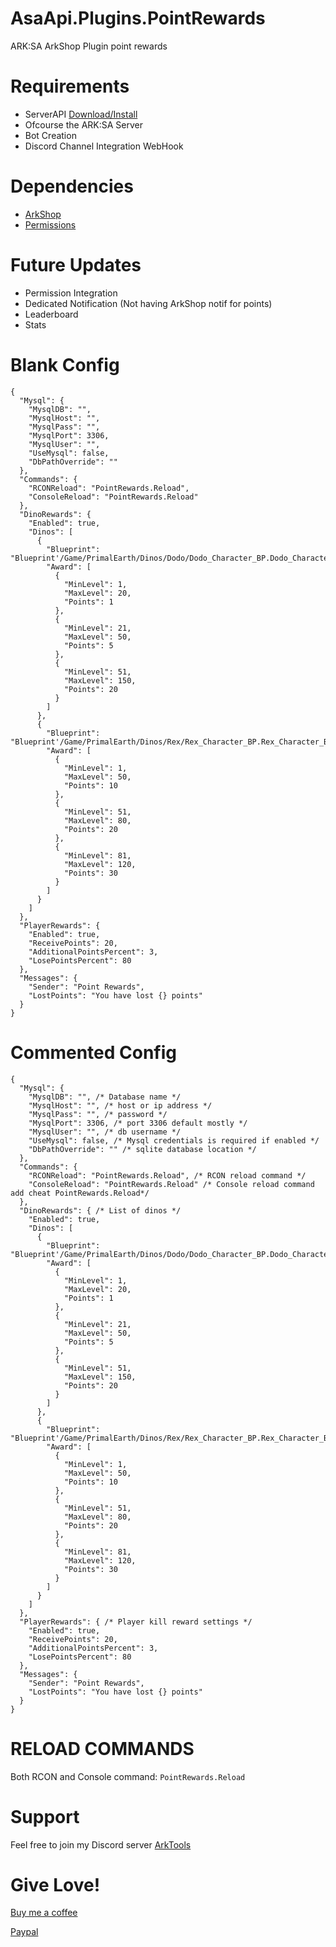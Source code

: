 # AsaApi.Plugins.PointRewards
ARK:SA ArkShop Plugin point rewards

# Requirements
- ServerAPI [Download/Install](https://gameservershub.com/forums/resources/ark-survival-ascended-serverapi-crossplay-supported.683/)
- Ofcourse the ARK:SA Server
- Bot Creation
- Discord Channel Integration WebHook

# Dependencies
- [ArkShop](https://gameservershub.com/forums/resources/ark-survival-ascended-arkshop-crossplay-supported.714/)
- [Permissions](https://gameservershub.com/forums/resources/ark-survival-ascended-permissions-crossplay-supported.713/)

# Future Updates
- Permission Integration
- Dedicated Notification (Not having ArkShop notif for points)
- Leaderboard
- Stats

# Blank Config
```
{
  "Mysql": {
    "MysqlDB": "",
    "MysqlHost": "",
    "MysqlPass": "",
    "MysqlPort": 3306,
    "MysqlUser": "",
    "UseMysql": false,
    "DbPathOverride": ""
  },
  "Commands": {
    "RCONReload": "PointRewards.Reload",
    "ConsoleReload": "PointRewards.Reload"
  },
  "DinoRewards": {
    "Enabled": true,
    "Dinos": [
      {
        "Blueprint": "Blueprint'/Game/PrimalEarth/Dinos/Dodo/Dodo_Character_BP.Dodo_Character_BP'",
        "Award": [
          {
            "MinLevel": 1,
            "MaxLevel": 20,
            "Points": 1
          },
          {
            "MinLevel": 21,
            "MaxLevel": 50,
            "Points": 5
          },
          {
            "MinLevel": 51,
            "MaxLevel": 150,
            "Points": 20
          }
        ]
      },
      {
        "Blueprint": "Blueprint'/Game/PrimalEarth/Dinos/Rex/Rex_Character_BP.Rex_Character_BP'",
        "Award": [
          {
            "MinLevel": 1,
            "MaxLevel": 50,
            "Points": 10
          },
          {
            "MinLevel": 51,
            "MaxLevel": 80,
            "Points": 20
          },
          {
            "MinLevel": 81,
            "MaxLevel": 120,
            "Points": 30
          }
        ]
      }
    ]
  },
  "PlayerRewards": {
    "Enabled": true,
    "ReceivePoints": 20,
    "AdditionalPointsPercent": 3,
    "LosePointsPercent": 80
  },
  "Messages": {
    "Sender": "Point Rewards",
    "LostPoints": "You have lost {} points"
  }
}
```


# Commented Config
```
{
  "Mysql": {
    "MysqlDB": "", /* Database name */
    "MysqlHost": "", /* host or ip address */
    "MysqlPass": "", /* password */
    "MysqlPort": 3306, /* port 3306 default mostly */
    "MysqlUser": "", /* db username */
    "UseMysql": false, /* Mysql credentials is required if enabled */
    "DbPathOverride": "" /* sqlite database location */
  },
  "Commands": {
    "RCONReload": "PointRewards.Reload", /* RCON reload command */
    "ConsoleReload": "PointRewards.Reload" /* Console reload command add cheat PointRewards.Reload*/
  },
  "DinoRewards": { /* List of dinos */
    "Enabled": true,
    "Dinos": [
      {
        "Blueprint": "Blueprint'/Game/PrimalEarth/Dinos/Dodo/Dodo_Character_BP.Dodo_Character_BP'",
        "Award": [
          {
            "MinLevel": 1,
            "MaxLevel": 20,
            "Points": 1
          },
          {
            "MinLevel": 21,
            "MaxLevel": 50,
            "Points": 5
          },
          {
            "MinLevel": 51,
            "MaxLevel": 150,
            "Points": 20
          }
        ]
      },
      {
        "Blueprint": "Blueprint'/Game/PrimalEarth/Dinos/Rex/Rex_Character_BP.Rex_Character_BP'",
        "Award": [
          {
            "MinLevel": 1,
            "MaxLevel": 50,
            "Points": 10
          },
          {
            "MinLevel": 51,
            "MaxLevel": 80,
            "Points": 20
          },
          {
            "MinLevel": 81,
            "MaxLevel": 120,
            "Points": 30
          }
        ]
      }
    ]
  },
  "PlayerRewards": { /* Player kill reward settings */
    "Enabled": true,
    "ReceivePoints": 20,
    "AdditionalPointsPercent": 3,
    "LosePointsPercent": 80
  },
  "Messages": {
    "Sender": "Point Rewards",
    "LostPoints": "You have lost {} points"
  }
}
```

# RELOAD COMMANDS​
Both RCON and Console command: `PointRewards.Reload`

# Support
Feel free to join my Discord server [ArkTools](https://discord.gg/q8rPGprjEJ)

# Give Love!
[Buy me a coffee](https://www.buymeacoffee.com/ohmcodes)

[Paypal](https://www.paypal.com/donate/?business=8389QZ23QRDPE&no_recurring=0&item_name=Game+Server%2FTools+Community+Donations&currency_code=CAD)
